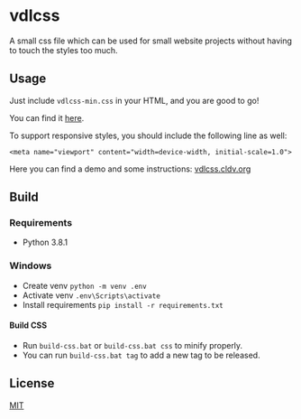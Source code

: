 # vdlcss
A small css file which can be used for small website projects without having to touch the styles too much.

## Usage
Just include `vdlcss-min.css` in your HTML, and you are good to go!

You can find it [here](https://github.com/ColdIV/vdlcss/blob/master/dist/vdlcss-min.css).

To support responsive styles, you should include the following line as well:

    <meta name="viewport" content="width=device-width, initial-scale=1.0">

Here you can find a demo and some instructions: [vdlcss.cldv.org](https://vdlcss.cldv.org/)

## Build
### Requirements
- Python 3.8.1

### Windows
- Create venv `python -m venv .env`
- Activate venv `.env\Scripts\activate`
- Install requirements `pip install -r requirements.txt`

#### Build CSS
- Run `build-css.bat` or `build-css.bat css` to minify properly.
- You can run `build-css.bat tag` to add a new tag to be released.

## License
[MIT](https://github.com/ColdIV/vdlcss/blob/master/LICENSE)
